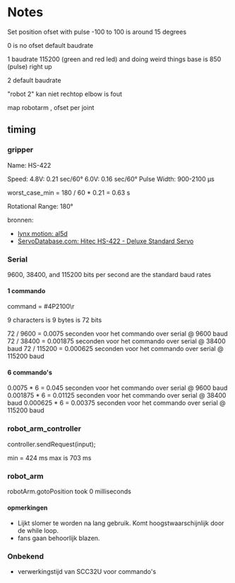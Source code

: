 # Notes

Set position ofset with pulse -100 to 100 is around 15 degrees

0 is no ofset default baudrate

1  baudrate 115200 (green and red led) and doing weird things base is 850 (pulse) right up

2 default baudrate

"robot 2" kan niet rechtop elbow is fout

map robotarm , ofset per joint

## timing


### gripper

Name: HS-422

Speed: 4.8V: 0.21 sec/60°
6.0V: 0.16 sec/60°
Pulse Width: 900-2100 µs

worst_case_min = 180 / 60 * 0.21 = 0.63 s

Rotational Range: 180°

bronnen:

* [lynx motion: al5d](http://www.lynxmotion.com/c-130-al5d.aspx)
* [ServoDatabase.com: Hitec HS-422 - Deluxe Standard Servo](https://servodatabase.com/servo/hitec/hs-422)

### Serial

9600, 38400, and 115200 bits per second are the standard baud rates

#### 1 commando

command = #4P2100\r

9 characters is 9 bytes is 72 bits

72 / 9600   = 0.0075   seconden voor het commando over serial @ 9600   baud
72 / 38400  = 0.001875 seconden voor het commando over serial @ 38400  baud
72 / 115200 = 0.000625 seconden voor het commando over serial @ 115200 baud

#### 6 commando's

0.0075   * 6 = 0.045   seconden voor het commando over serial @ 9600   baud
0.001875 * 6 = 0.01125 seconden voor het commando over serial @ 38400  baud
0.000625 * 6 = 0.00375 seconden voor het commando over serial @ 115200 baud

### robot_arm_controller

controller.sendRequest(input);

min = 424 ms max is 703 ms

### robot_arm

robotArm.gotoPosition took 0 milliseconds

#### opmerkingen
  
* Lijkt slomer te worden na lang gebruik. Komt hoogstwaarschijnlijk door de while loop.
* fans gaan behoorlijk blazen.

### Onbekend

* verwerkingstijd van SCC32U voor commando's